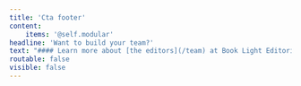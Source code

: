 ```yaml
---
title: 'Cta footer'
content:
    items: '@self.modular'
headline: 'Want to build your team?'
text: "#### Learn more about [the editors](/team) at Book Light Editorial and check out our [services](/services) to find the right one for you!\n\n><span class=\"first-character\">\"I</span> can’t rave about Carly enough! She performed a quick, yet thorough, read-through of my novel and created six pages of talking points. Then we skyped so I fully understood her points and recommendations. Together, we crafted a battle strategy for revisions—it was so efficient that the actual edits only took a week! And looking at the old draft versus the new one… wow. Her edits added a whole new dimension to my story, without sacrificing my original vision for the novel. If you’re hesitating on purchasing her work, don’t! After three years of querying, it took my newly revised manuscript just three months to find a home with a literary agent. That’s all thanks to Carly!\"\n\n-Rebecca Thorne, author of _This Gilded Abyss_ and _Can't Spell Treason Without Tea_\n\n[Testimonials](/testimonials){.button}"
routable: false
visible: false
---
```



